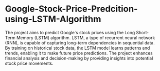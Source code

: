 # Google-Stock-Price-Predcition-using-LSTM-Algorithm
The project aims to predict Google's stock prices using the Long Short-Term Memory (LSTM) algorithm. LSTM, a type of recurrent neural network (RNN), is capable of capturing long-term dependencies in sequential data. By training on historical stock data, the LSTM model learns patterns and trends, enabling it to make future price predictions. The project enhances financial analysis and decision-making by providing insights into potential stock price movements.
